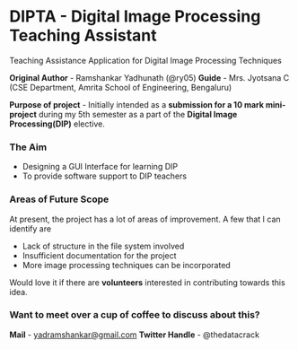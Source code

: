 # DIPTA - Digital Image Processing Teaching Assistant
Teaching Assistance Application for Digital Image Processing Techniques

**Original Author** - Ramshankar Yadhunath (@ry05)
**Guide** - Mrs. Jyotsana C (CSE Department, Amrita School of Engineering, Bengaluru)

**Purpose of project** - Initially intended as a **submission for a 10 mark mini-project** during my 5th semester as a part of the **Digital Image Processing(DIP)** elective.

### The Aim
* Designing a GUI Interface for learning DIP
* To provide software support to DIP teachers

### Areas of Future Scope
At present, the project has a lot of areas of improvement. A few that I can identify are
* Lack of structure in the file system involved
* Insufficient documentation for the project
* More image processing techniques can be incorporated

Would love it if there are **volunteers** interested in contributing towards this idea.

### Want to meet over a cup of coffee to discuss about this?
**Mail** - yadramshankar@gmail.com
**Twitter Handle** - @thedatacrack

